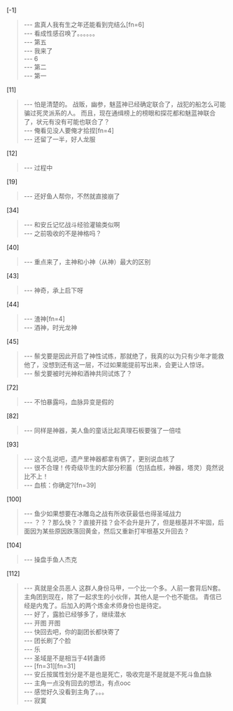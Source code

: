 
[-1] 
>--- 盅真人我有生之年还能看到完结么[fn=6]<br>
>--- 看成性感召唤了。。。。。。<br>
>--- 第五<br>
>--- 我来了<br>
>--- 6<br>
>--- 第二<br>
>--- 第一<br>

[11] 
>--- 怕是清楚的。
战贩，幽参，魅蓝神已经确定联合了，战犯的船怎么可能骗过死灵派系的人。
而且，现在通缉榜上的榜眼和探花都和魅蓝神联合了，状元有没有可能也联合了？<br>
>--- 俺看见没人要俺才拾捏[fn=4]<br>
>--- 还留了一半，好人龙服<br>

[12] 
>--- 过程中<br>

[19] 
>--- 还好鱼人帮你，不然就直接崩了<br>

[34] 
>--- 和安丘记忆战斗经验灌输类似啊<br>
>--- 之前吸收的不是神格吗？<br>

[40] 
>--- 重点来了，主神和小神（从神）最大的区别<br>

[43] 
>--- 神奇，承上启下呀<br>

[44] 
>--- 渣神[fn=4]<br>
>--- 酒神，时光龙神<br>

[45] 
>--- 鬃戈要是因此开启了神性试练，那就绝了，我真的以为只有少年才能救他了，没想到还有这一层，不过如果能提前写出来，会更让人惊讶。<br>
>--- 鬃戈要被时光神和酒神共同试炼了？<br>

[72] 
>--- 不怕暴露吗，血脉异变是假的<br>

[82] 
>--- 同样是神器，美人鱼的童话比起真理石板要强了一倍哇<br>

[93] 
>--- 这个乱说吧，遗产里神器都拿有俩了，更别说血核了<br>
>--- 很不合理！传奇级毕生的大部分积蓄（包括血核，神器，塔灵）竟然说比不上！<br>
>--- 血核：你确定?[fn=39]<br>

[100] 
>--- 鱼少如果想要在冰雕岛之战有所收获最低也得圣域战力<br>
>--- ？？？那么快？？直接开挂？会不会升是升了，但是根基并不牢固，后面因为某些原因跌落回黄金，然后又重新打牢根基又升回去？<br>

[104] 
>--- 操盘手鱼人杰克<br>

[112] 
>--- 真就是全员恶人
这群人身份马甲，一个比一个多。人前一套背后N套。主角团到现在，除了一起求生的小伙伴，其他人是一个也不能信。
青信已经是内鬼了。后加入的两个炼金术师身份也是待定。<br>
>--- 好了，露脸已经够多了，继续潜水<br>
>--- 开图 开图<br>
>--- 快回去吧，你的副团长都快寄了<br>
>--- 团长刷了个脸<br>
>--- 乐<br>
>--- 圣域是不是相当于4转蛊师<br>
>--- [fn=31][fn=31]<br>
>--- 安丘按属性划分是不是也是死亡，吸收完是不是就是不死斗鱼血脉<br>
>--- 主角一点没有回去的想法，有点ooc<br>
>--- 感觉好久没看到主角了。。。<br>
>--- 寂寞<br>
